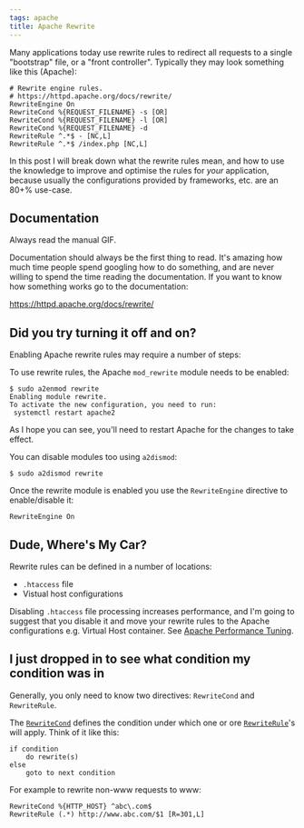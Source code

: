 ```yaml
---
tags: apache
title: Apache Rewrite
---
```


Many applications today use rewrite rules to redirect all requests to a single "bootstrap" file, or a "front controller". Typically they may look something like this (Apache):

    # Rewrite engine rules.
    # https://httpd.apache.org/docs/rewrite/
    RewriteEngine On
    RewriteCond %{REQUEST_FILENAME} -s [OR]
    RewriteCond %{REQUEST_FILENAME} -l [OR]
    RewriteCond %{REQUEST_FILENAME} -d
    RewriteRule ^.*$ - [NC,L]
    RewriteRule ^.*$ /index.php [NC,L]

In this post I will break down what the rewrite rules mean, and how to use the knowledge to improve and optimise the rules for *your* application, because usually the configurations provided by frameworks, etc. are an 80+% use-case.

## Documentation

Always read the manual GIF.

Documentation should always be the first thing to read. It's amazing how much time people spend googling how to do something, and are never willing to spend the time reading the documentation. If you want to know how something works go to the documentation:

https://httpd.apache.org/docs/rewrite/

## Did you try turning it off and on?

Enabling Apache rewrite rules may require a number of steps:

To use rewrite rules, the Apache `mod_rewrite` module needs to be enabled:

    $ sudo a2enmod rewrite
    Enabling module rewrite.
    To activate the new configuration, you need to run:
     systemctl restart apache2

As I hope you can see, you'll need to restart Apache for the changes to take effect.

You can disable modules too using `a2dismod`:

    $ sudo a2dismod rewrite

Once the rewrite module is enabled you use the `RewriteEngine` directive to enable/disable it:

    RewriteEngine On

## Dude, Where's My Car?

Rewrite rules can be defined in a number of locations:

* `.htaccess` file
* Vistual host configurations

Disabling `.htaccess` file processing increases performance, and I'm going to suggest that you disable it and move your rewrite rules to the Apache configurations e.g. Virtual Host container. See [Apache Performance Tuning](https://httpd.apache.org/docs/current/misc/perf-tuning.html#htaccess).


## I just dropped in to see what condition my condition was in

Generally, you only need to know two directives: `RewriteCond` and `RewriteRule`.

The [`RewriteCond`](https://httpd.apache.org/docs/current/mod/mod_rewrite.html#rewritecond) defines the condition under which one or ore [`RewriteRule`](https://httpd.apache.org/docs/current/mod/mod_rewrite.html#rewriterule)'s will apply. Think of it like this:

    if condition
        do rewrite(s)
    else
        goto to next condition

For example to rewrite non-www requests to www:

    RewriteCond %{HTTP_HOST} ^abc\.com$
    RewriteRule (.*) http://www.abc.com/$1 [R=301,L]
